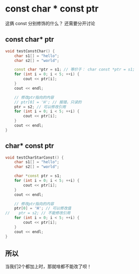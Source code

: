 
# const char * const ptr

这俩 const 分别修饰的什么？ 还需要分开讨论

## const char* ptr

```c++
void testConstChar() {
    char s1[] = "hello";
    char s2[] = "world";

    const char *ptr = s1; // 等价于： char const *ptr = s1;
    for (int i = 0; i < 5; ++i) {
        cout << ptr[i];
    }
    cout << endl;

    // 修改ptr指向的内容
    // ptr[0] = 'H'; // 报错，只读的
    ptr = s2; // 可以修改引用
    for (int i = 0; i < 5; ++i) {
        cout << ptr[i];
    }
    cout << endl;
}
```

## char* const ptr

```c++
void testCharStarConst() {
    char s1[] = "hello";
    char s2[] = "world";

    char *const ptr = s1;
    for (int i = 0; i < 5; ++i) {
        cout << ptr[i];
    }
    cout << endl;

    // 修改ptr指向的内容
    ptr[0] = 'H'; // 可以修改值
//    ptr = s2; // 不能修改引用
    for (int i = 0; i < 5; ++i) {
        cout << ptr[i];
    }
    cout << endl;
}
```

## 所以

当我们2个都加上时，那就啥都不能改了呗！

